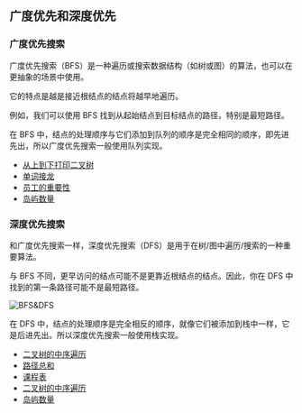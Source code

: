 <!--
 * @Author: zhangyu
 * @Email: zhangdulin@outlook.com
 * @Date: 2021-06-28 10:40:43
 * @LastEditors: zhangyu
 * @LastEditTime: 2021-07-15 15:32:22
 * @Description:
-->

## 广度优先和深度优先

### 广度优先搜索

广度优先搜索（BFS）是一种遍历或搜索数据结构（如树或图）的算法，也可以在更抽象的场景中使用。

它的特点是越是接近根结点的结点将越早地遍历。

例如，我们可以使用 BFS 找到从起始结点到目标结点的路径，特别是最短路径。

在 BFS 中，结点的处理顺序与它们添加到队列的顺序是完全相同的顺序，即先进先出，所以广度优先搜索一般使用队列实现。

- [ 从上到下打印二叉树](/arithmetic/find/array.md)
- [ 单词接龙](/arithmetic/find/array.md)
- [ 员工的重要性](/arithmetic/find/array.md)
- [ 岛屿数量](/arithmetic/find/array.md)

### 深度优先搜索

和广度优先搜索一样，深度优先搜索（DFS）是用于在树/图中遍历/搜索的一种重要算法。

与 BFS 不同，更早访问的结点可能不是更靠近根结点的结点。因此，你在 DFS 中找到的第一条路径可能不是最短路径。

![BFS&DFS](/dulinyu-blog/arithmetic/uNAkPfLY9HRjVQU.png "深度优先搜索")

在 DFS 中，结点的处理顺序是完全相反的顺序，就像它们被添加到栈中一样，它是后进先出。所以深度优先搜索一般使用栈实现。

- [ 二叉树的中序遍历](/arithmetic/find/array.md)
- [ 路径总和](/arithmetic/find/array.md)
- [ 课程表](/arithmetic/find/array.md)
- [ 二叉树的中序遍历](/arithmetic/find/array.md)
- [ 岛屿数量](/arithmetic/find/array.md)

<Gitalk />
